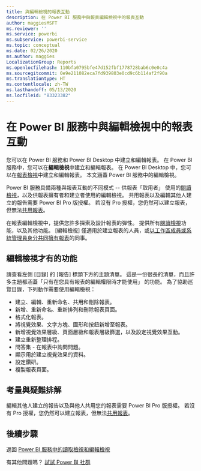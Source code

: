```yaml
---
title: 與編輯檢視的報表互動
description: 在 Power BI 服務中與報表編輯檢視中的報表互動
author: maggiesMSFT
ms.reviewer: ''
ms.service: powerbi
ms.subservice: powerbi-service
ms.topic: conceptual
ms.date: 02/26/2020
ms.author: maggies
LocalizationGroup: Reports
ms.openlocfilehash: 110bfa0795bfe47d152fbf1778728bab6c0e0c4a
ms.sourcegitcommit: 0e9e211082eca7fd939803e0cd9c6b114af2f90a
ms.translationtype: HT
ms.contentlocale: zh-TW
ms.lasthandoff: 05/13/2020
ms.locfileid: "83323382"
---
```

# <a name="interact-with-a-report-in-editing-view-in-the-power-bi-service"></a>在 Power BI 服務中與編輯檢視中的報表互動
您可以在 Power BI 服務和 Power BI Desktop 中建立和編輯報表。 在 Power BI 服務中，您可以在**編輯檢視**中建立和編輯報表。 在 Power BI Desktop 中，您可以在[報表檢視](desktop-report-view.md)中建立和編輯報表。 本文涵蓋 Power BI 服務中的編輯檢視。 

Power BI 服務具備兩種與報表互動的不同模式 -- 供報表「取用者」  使用的[閱讀檢視](../consumer/end-user-reading-view.md)，以及供報表擁有者和建立者使用的編輯檢視。  共用報表以及編輯其他人建立的報告需要 Power BI Pro 版授權。 若沒有 Pro 授權，您仍然可以建立報表，但無法[共用報表](../collaborate-share/service-share-reports.md)。    

在報表編輯檢視中，提供您許多探索及設計報表的彈性。 提供所有[閱讀檢視](../consumer/end-user-reading-view.md)功能，以及其他功能。 [編輯檢視] 僅適用於建立報表的人員，或[以工作區成員或系統管理員身分共同擁有報表](../collaborate-share/service-create-distribute-apps.md)的同事。

## <a name="functionality-only-available-in-editing-view"></a>編輯檢視才有的功能
請查看左側 [目錄] 的 [報告]  標頭下方的主題清單。 這是一份很長的清單，而且許多主題都涵蓋「只有在您具有報表的編輯權限時才能使用」  的功能。  為了協助巡覽目錄，下列動作需要使用編輯檢視：

* 建立、編輯、重新命名、共用和刪除報表。
* 新增、重新命名、重新排列和刪除報表頁面。
* 格式化報表。
* 將視覺效果、文字方塊、圖形和按鈕新增至報表。
* 新增視覺效果層級、頁面層級和報表層級篩選，以及設定視覺效果互動。
* 建立重新整理排程。
* 問答集 - 在報表中詢問問題。
* 顯示用於建立視覺效果的資料。 
* 設定鑽研。
* 複製報表頁面。

## <a name="considerations-and-troubleshooting"></a>考量與疑難排解
編輯其他人建立的報告以及與他人共用您的報表需要 Power BI Pro 版授權。  若沒有 Pro 授權，您仍然可以建立報表，但無法[共用報表](../collaborate-share/service-share-reports.md)。


## <a name="next-steps"></a>後續步驟
返回 [Power BI 服務中的讀取檢視和編輯檢視](../consumer/end-user-reading-view.md)

有其他問題嗎？ [試試 Power BI 社群](https://community.powerbi.com/)
